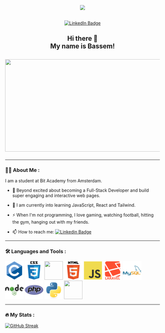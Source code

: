 <div id="header" align="center">
  <img src="https://media.giphy.com/media/lP8xu5t2DLGG045H8F/giphy.gif" width="100"/>
</div>
<br/>
</div>

<p align="center">
  <a href="https://www.linkedin.com/in/bassem-ismail-767563237/">
      <img src="https://img.shields.io/badge/LinkedIn-blue?style=for-the-badge&logo=linkedin&logoColor=white" alt="LinkedIn Badge"/>
  </a>
<p/>

<h2 align="center"> Hi there 👋 <br/> My name is Bassem! <h2>

<div align="center">
  <img src="https://media.giphy.com/media/dWesBcTLavkZuG35MI/giphy.gif" width="600" height="300"/>
</div>
  
---

### :man_technologist: About Me :
  
  I am a student at Bit Academy from Amsterdam.
  
  - :telescope: Beyond excited about becoming a Full-Stack Developer and build super engaging and interactive web pages.

  - :seedling: I am currently into learning JavaScript, React and Tailwind.

  - :zap: When I'm not programming, I love gaming, watching football, hitting the gym, hanging out with my friends.

  - :mailbox: How to reach me: [![Linkedin Badge](https://img.shields.io/badge/-BassemIsmail-blue?style=flat&logo=Linkedin&logoColor=white)](https://www.linkedin.com/in/bassem-ismail-767563237/)
  
---

### 🛠️ Languages and Tools :

<div>
  <div>
  <img src="https://raw.githubusercontent.com/devicons/devicon/master/icons/c/c-original.svg" width="60" height="60"/>
  <img src="https://raw.githubusercontent.com/devicons/devicon/master/icons/css3/css3-original-wordmark.svg" width="60" height="60"/>
  <img src="https://www.vectorlogo.zone/logos/git-scm/git-scm-icon.svg" width="60" height="60"/>
  <img src="https://raw.githubusercontent.com/devicons/devicon/master/icons/html5/html5-original-wordmark.svg" width="60" height="60"/>
  <img src="https://raw.githubusercontent.com/devicons/devicon/master/icons/javascript/javascript-original.svg" width="60" height="60"/>
  <img src="https://raw.githubusercontent.com/devicons/devicon/master/icons/laravel/laravel-plain-wordmark.svg" width="60" height="60"/>
  <img src="https://raw.githubusercontent.com/devicons/devicon/master/icons/mysql/mysql-original-wordmark.svg" width="60" height="60"/>
  <img src="https://raw.githubusercontent.com/devicons/devicon/master/icons/nodejs/nodejs-original-wordmark.svg" width="60" height="60"/>
  <img src="https://raw.githubusercontent.com/devicons/devicon/master/icons/php/php-original.svg" width="60" height="60"/>
  <img src="https://raw.githubusercontent.com/devicons/devicon/master/icons/python/python-original.svg" width="60" height="60"/>
  <img src="https://www.vectorlogo.zone/logos/tailwindcss/tailwindcss-icon.svg" width="60" height="60"/>
</div>

</div>

 ---

### :fire: My Stats :
  [![GitHub Streak](http://github-readme-streak-stats.herokuapp.com?user=bassem1144&theme=highcontrast&mode=weekly)](https://git.io/streak-stats)
  
